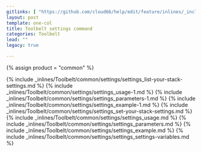 ```yaml
---
gitlinks: [ "https://github.com/cloud66/help/edit/feature/inlines/_includes/_inlines/Toolbelt/common/settings/settings_list-your-stack-settings.html", "https://github.com/cloud66/help/edit/feature/inlines/_includes/_inlines/Toolbelt/common/settings/settings_usage-1.html", "https://github.com/cloud66/help/edit/feature/inlines/_includes/_inlines/Toolbelt/common/settings/settings_parameters-1.html", "https://github.com/cloud66/help/edit/feature/inlines/_includes/_inlines/Toolbelt/common/settings/settings_example-1.html", "https://github.com/cloud66/help/edit/feature/inlines/_includes/_inlines/Toolbelt/common/settings/settings_set-your-stack-settings.html", "https://github.com/cloud66/help/edit/feature/inlines/_includes/_inlines/Toolbelt/common/settings/settings_usage.html", "https://github.com/cloud66/help/edit/feature/inlines/_includes/_inlines/Toolbelt/common/settings/settings_parameters.html", "https://github.com/cloud66/help/edit/feature/inlines/_includes/_inlines/Toolbelt/common/settings/settings_example.html", "https://github.com/cloud66/help/edit/feature/inlines/_includes/_inlines/Toolbelt/common/settings/settings_settings-variables.html" ]
layout: post
template: one-col
title: Toolbelt settings command
categories: Toolbelt
lead: ""
legacy: true

---
```

{% assign product = "common" %}

{% include _inlines/Toolbelt/common/settings/settings_list-your-stack-settings.md %}
{% include _inlines/Toolbelt/common/settings/settings_usage-1.md %}
{% include _inlines/Toolbelt/common/settings/settings_parameters-1.md %}
{% include _inlines/Toolbelt/common/settings/settings_example-1.md %}
{% include _inlines/Toolbelt/common/settings/settings_set-your-stack-settings.md %}
{% include _inlines/Toolbelt/common/settings/settings_usage.md %}
{% include _inlines/Toolbelt/common/settings/settings_parameters.md %}
{% include _inlines/Toolbelt/common/settings/settings_example.md %}
{% include _inlines/Toolbelt/common/settings/settings_settings-variables.md %}